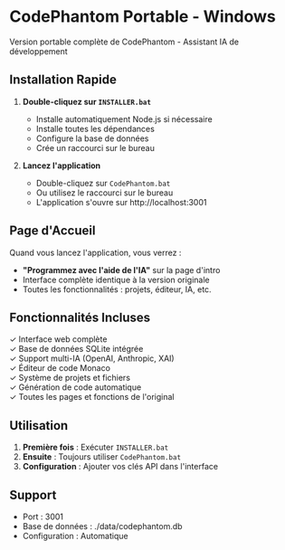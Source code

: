 # CodePhantom Portable - Windows

Version portable complète de CodePhantom - Assistant IA de développement

## Installation Rapide

1. **Double-cliquez sur `INSTALLER.bat`**
   - Installe automatiquement Node.js si nécessaire
   - Installe toutes les dépendances
   - Configure la base de données
   - Crée un raccourci sur le bureau

2. **Lancez l'application**
   - Double-cliquez sur `CodePhantom.bat`
   - Ou utilisez le raccourci sur le bureau
   - L'application s'ouvre sur http://localhost:3001

## Page d'Accueil

Quand vous lancez l'application, vous verrez :
- **"Programmez avec l'aide de l'IA"** sur la page d'intro
- Interface complète identique à la version originale
- Toutes les fonctionnalités : projets, éditeur, IA, etc.

## Fonctionnalités Incluses

✓ Interface web complète  
✓ Base de données SQLite intégrée  
✓ Support multi-IA (OpenAI, Anthropic, XAI)  
✓ Éditeur de code Monaco  
✓ Système de projets et fichiers  
✓ Génération de code automatique  
✓ Toutes les pages et fonctions de l'original  

## Utilisation

1. **Première fois** : Exécuter `INSTALLER.bat`
2. **Ensuite** : Toujours utiliser `CodePhantom.bat`
3. **Configuration** : Ajouter vos clés API dans l'interface

## Support

- Port : 3001
- Base de données : ./data/codephantom.db
- Configuration : Automatique